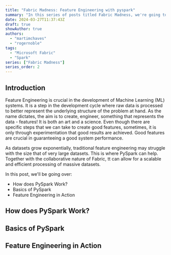 ```yaml
---
title: "Fabric Madness: Feature Engineering with pyspark"
summary: "In this series of posts titled Fabric Madness, we're going to be diving deep into some of the most interesting features of Microsoft Fabric, for an end-to-end demonstration of how to train and use a machine learning model."
date: 2024-03-27T11:37:43Z
draft: true
showAuthor: true
authors:
  - "martimchaves"
  - "rogernoble"
tags:
  - "Microsoft Fabric"
  - "Spark"
series: ["Fabric Madness"]
series_order: 2
---
```


## Introduction

Feature Engineering is crucial in the development of Machine Learning (ML) systems. It is a step in the development cycle where raw data is processed to better represent the underlying structure of the problem at hand. As the name dictates, the aim is to create, engineer, something that represents the data - features! It is both an art and a science. Even though there are specific steps that we can take to create good features, sometimes, it is only through experimentation that good results are achieved. Good features are crucial in guaranteeing a good system performance.

As datasets grow exponentially, traditional feature engineering may struggle with the size that of very large datasets. This is where PySpark can help. Together with the collaborative nature of Fabric, tt can allow for a scalable and efficient processing of massive datasets.

In this post, we'll be going over:
- How does PySpark Work?
- Basics of PySpark
- Feature Engineering in Action

## How does PySpark Work?

## Basics of PySpark

## Feature Engineering in Action
